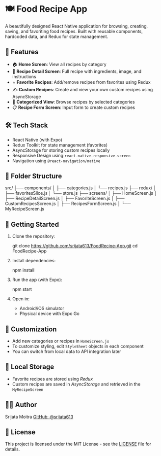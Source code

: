 # 🍽️ Food Recipe App

A beautifully designed React Native application for browsing, creating, saving, and favoriting food recipes. Built with reusable components, hardcoded data, and Redux for state management.

## 📱 Features

- 🏠 **Home Screen**: View all recipes by category
- 🧾 **Recipe Detail Screen**: Full recipe with ingredients, image, and instructions
- ⭐ **Favorite Recipes**: Add/remove recipes from favorites using Redux
- ✍️ **Custom Recipes**: Create and view your own custom recipes using AsyncStorage
- 📁 **Categorized View**: Browse recipes by selected categories
- 📋 **Recipe Form Screen**: Input form to create custom recipes

## 🛠️ Tech Stack

- React Native (with Expo)
- Redux Toolkit for state management (favorites)
- AsyncStorage for storing custom recipes locally
- Responsive Design using `react-native-responsive-screen`
- Navigation using `@react-navigation/native`

## 📂 Folder Structure


src/
├── components/
│   ├── categories.js
│   └── recipes.js
├── redux/
│   ├── favoritesSlice.js
│   └── store.js
├── screens/
│   ├── HomeScreen.js
│   ├── RecipeDetailScreen.js
│   ├── FavoriteScreen.js
│   ├── CustomRecipesScreen.js
│   ├── RecipesFormScreen.js
│   └── MyRecipeScreen.js



## 🚀 Getting Started

1. Clone the repository:
   
   git clone https://github.com/srijata613/FoodRecipe-App.git
   cd FoodRecipe-App

2. Install dependencies:

   
   npm install
   

3. Run the app (with Expo):

   
   npm start
   

4. Open in:

   * Android/iOS simulator
   * Physical device with Expo Go

## 📝 Customization

* Add new categories or recipes in `HomeScreen.js`
* To customize styling, edit `StyleSheet` objects in each component
* You can switch from local data to API integration later

## 💾 Local Storage

* Favorite recipes are stored using *Redux*
* Custom recipes are saved in *AsyncStorage* and retrieved in the `MyRecipeScreen`

## 🙋‍♀️ Author

Srijata Moitra
[GitHub: @srijata613](https://github.com/srijata613)

## 📄 License

This project is licensed under the MIT License - see the [LICENSE](LICENSE) file for details.



